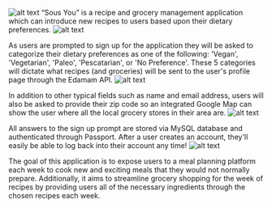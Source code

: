 ![alt text](./images/home_page.png) 
“Sous You” is a recipe and grocery management application which can introduce new recipes to users based upon their dietary preferences. ![alt text](./images/sign_up.png)

As users are prompted to sign up for the application they will be asked to categorize their dietary preferences as one of the following: 'Vegan', 'Vegetarian', 'Paleo', 'Pescatarian', or 'No Preference'. These 5 categories will dictate what recipes (and groceries) will be sent to the user's profile page through the Edamam API. ![alt text](./images/recipes.png)

In addition to other typical fields such as name and email address, users will also be asked to provide their zip code so an integrated Google Map can show the user where all the local grocery stores in their area are. ![alt text](./images/map_grocery.png)

All answers to the sign up prompt are stored via MySQL database and authenticated through Passport. After a user creates an account, they'll easily be able to log back into their account any time! ![alt text](./images/login.png)

The goal of this application is to expose users to a meal planning platform each week to cook new and exciting meals that they would not normally prepare. Additionally, it aims to streamline grocery shopping for the week of recipes by providing users all of the necessary ingredients through the chosen recipes each week.
